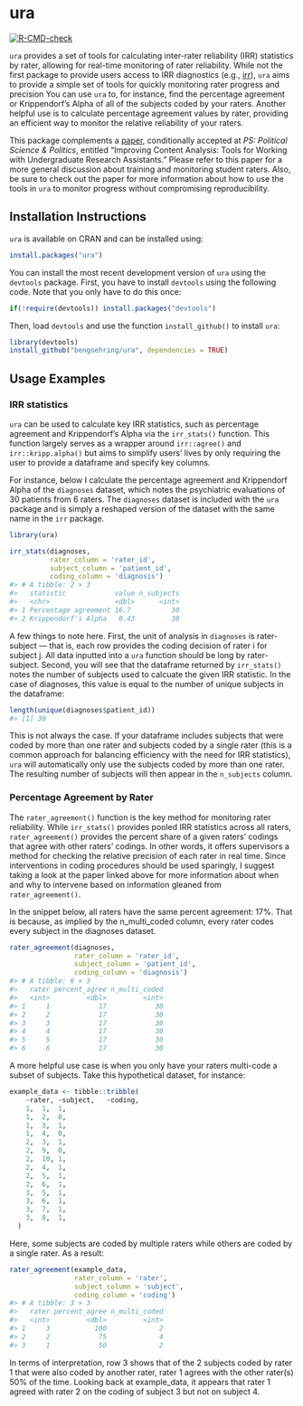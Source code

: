 
<!-- README.md is generated from README.Rmd. Please edit that file -->

# ura

<!-- badges: start -->

[![R-CMD-check](https://github.com/bengoehring/ura/actions/workflows/R-CMD-check.yaml/badge.svg)](https://github.com/bengoehring/ura/actions/workflows/R-CMD-check.yaml)
<!-- badges: end -->

`ura` provides a set of tools for calculating inter-rater reliability
(IRR) statistics by rater, allowing for real-time monitoring of rater
reliability. While not the first package to provide users access to IRR
diagnostics (e.g., [irr](https://cran.r-project.org/package=irr)), `ura`
aims to provide a simple set of tools for quickly monitoring rater
progress and precision You can use `ura` to, for instance, find the
percentage agreement or Krippendorf’s Alpha of all of the subjects coded
by your raters. Another helpful use is to calculate percentage agreement
values by rater, providing an efficient way to monitor the relative
reliability of your raters.

This package complements a
[paper](https://bengoehring.github.io/files/ps-paper-anon-word-ca.docx),
conditionally accepted at *PS: Political Science & Politics*, entitled
“Improving Content Analysis: Tools for Working with Undergraduate
Research Assistants.” Please refer to this paper for a more general
discussion about training and monitoring student raters. Also, be sure
to check out the paper for more information about how to use the tools
in `ura` to monitor progress without compromising reproducibility.

## Installation Instructions

`ura` is available on CRAN and can be installed using:

``` r
install.packages("ura")
```

You can install the most recent development version of `ura` using the
`devtools` package. First, you have to install `devtools` using the
following code. Note that you only have to do this once:

``` r
if(!require(devtools)) install.packages("devtools")
```

Then, load `devtools` and use the function `install_github()` to install
`ura`:

``` r
library(devtools)
install_github("bengoehring/ura", dependencies = TRUE)
```

## Usage Examples

### IRR statistics

`ura` can be used to calculate key IRR statistics, such as percentage
agreement and Krippendorf’s Alpha via the `irr_stats()` function. This
function largely serves as a wrapper around `irr::agree()` and
`irr::kripp.alpha()` but aims to simplify users’ lives by only requiring
the user to provide a dataframe and specify key columns.

For instance, below I calculate the percentage agreement and Krippendorf
Alpha of the `diagnoses` dataset, which notes the psychiatric
evaluations of 30 patients from 6 raters. The `diagnoses` dataset is
included with the `ura` package and is simply a reshaped version of the
dataset with the same name in the `irr` package.

``` r
library(ura)

irr_stats(diagnoses,
          rater_column = 'rater_id',
          subject_column = 'patient_id',
          coding_column = 'diagnosis')
#> # A tibble: 2 × 3
#>   statistic            value n_subjects
#>   <chr>                <dbl>      <int>
#> 1 Percentage agreement 16.7          30
#> 2 Krippendorf's Alpha   0.43         30
```

A few things to note here. First, the unit of analysis in `diagnoses` is
rater-subject — that is, each row provides the coding decision of rater
i for subject j. All data inputted into a `ura` function should be long
by rater-subject. Second, you will see that the dataframe returned by
`irr_stats()` notes the number of subjects used to calcuate the given
IRR statistic. In the case of diagnoses, this value is equal to the
number of unique subjects in the dataframe:

``` r
length(unique(diagnoses$patient_id))
#> [1] 30
```

This is not always the case. If your dataframe includes subjects that
were coded by more than one rater and subjects coded by a single rater
(this is a common approach for balancing efficiency with the need for
IRR statistics), `ura` will automatically only use the subjects coded by
more than one rater. The resulting number of subjects will then appear
in the `n_subjects` column.

### Percentage Agreement by Rater

The `rater_agreement()` function is the key method for monitoring rater
reliability. While `irr_stats()` provides pooled IRR statistics across
all raters, `rater_agreement()` provides the percent share of a given
raters’ codings that agree with other raters’ codings. In other words,
it offers supervisors a method for checking the relative precision of
each rater in real time. Since interventions in coding procedures should
be used sparingly, I suggest taking a look at the paper linked above for
more information about when and why to intervene based on information
gleaned from `rater_agreement()`.

In the snippet below, all raters have the same percent agreement: 17%.
That is because, as implied by the n_multi_coded column, every rater
codes every subject in the diagnoses dataset.

``` r
rater_agreement(diagnoses,
                rater_column = 'rater_id',
                subject_column = 'patient_id',
                coding_column = 'diagnosis')
#> # A tibble: 6 × 3
#>   rater percent_agree n_multi_coded
#>   <int>         <dbl>         <int>
#> 1     1            17            30
#> 2     2            17            30
#> 3     3            17            30
#> 4     4            17            30
#> 5     5            17            30
#> 6     6            17            30
```

A more helpful use case is when you only have your raters multi-code a
subset of subjects. Take this hypothetical dataset, for instance:

``` r
example_data <- tibble::tribble(
    ~rater, ~subject,   ~coding,
    1,  1,  1,
    1,  2,  0,
    1,  3,  1,
    1,  4,  0,
    2,  3,  1,
    2,  9,  0,
    2,  10, 1,
    2,  4,  1,
    2,  5,  1,
    2,  6,  1,
    3,  5,  1,
    3,  6,  1,
    3,  7,  1,
    3,  8,  1,
  )
```

Here, some subjects are coded by multiple raters while others are coded
by a single rater. As a result:

``` r
rater_agreement(example_data,
                rater_column = 'rater',
                subject_column = 'subject',
                coding_column = 'coding')
#> # A tibble: 3 × 3
#>   rater percent_agree n_multi_coded
#>   <int>         <dbl>         <int>
#> 1     3           100             2
#> 2     2            75             4
#> 3     1            50             2
```

In terms of interpretation, row 3 shows that of the 2 subjects coded by
rater 1 that were also coded by another rater, rater 1 agrees with the
other rater(s) 50% of the time. Looking back at example_data, it appears
that rater 1 agreed with rater 2 on the coding of subject 3 but not on
subject 4.
